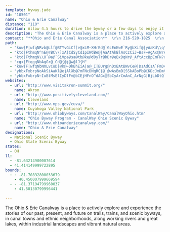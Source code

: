 ```yaml
---
template: byway.jade
id: "10501"
name: "Ohio & Erie Canalway"
distance: "110"
duration: Allow 4.5 hours to drive the byway or a few days to enjoy it.
description: "The Ohio & Erie Canalway is a place to actively explore and experience the stories of our past, present, and future on trails, trains, and scenic byways, in canal towns and ethnic neighborhoods, along working rivers and great lakes, within industrial landscapes and vibrant natural areas."
contact: "**Ohio and Erie Canal Association**  \r\n 216-520-1825  \r\n [Send E-mail](mailto:jeff_winstel@nps.gov )  \r\n\r\n"
path: 
  - "kuw{F|wfqNRvb@Llf@BTYvGiCf]e@xLM~XHrEd@`GcEnKwE`Ry@bXif@|yAaKd\\qY|{@mEXoOq@wHGsRrL_Vza@wF{CoIsDsY{EoA]wYsB}Ia@a@D_FOsBBwDS}D]SMoAMuWqA_La@{|@qEgHYcA?iAV{LbFqExAii@|`@iA^iRnDy@^iBbByBzAoHoQ]YwAg@fAmHTgCJuME}Ak@gBg@WyCs@sDrCiBdBaDlFcA~@yK_YeG_OvW_Uv@}@dBoErAaETQ|BsGz@mCtDoKpBeHVY~AuElAcQzCiDpDiD\\g@j@}AHm@|EgN^uAh@_ExDqZvDoKhXqEhO["
  - "ktd|FthmqN^nE@rBC\\]xA}CdSyCdIpIWdBe@|AaAtAkBlAsCzCiJ~BsF~AgAx@WrADdO`DzCApLQbVoBhDw@dCgAvFwCzV}PpOe^bBkAvF\\pIrBfDfAx@FtBEbAc@x@Q~@EbCLpCSvN_GnAm@Re@nASlCUhCeAh@K`TY~CFbE~Br@J~gAe@nE`A`FDdKaC|C{AhCe@bA_AZs@NkA?gAeDec@?}BTgBn@iB~DsFlByBjHgG^i@nAiCh@eCXmElGk]"
  - "ktd|FthmqN\\O`@a@`SiVpa@sa@tb@ke@dOyTrBkDr@eBxDqNr@_AftAccBpEmFN?rBgB|AeAVE\\Dx@v@lBnBx@RpH~Cp[nO`\\nPbHdF|ClAfEp@lF@tRg@tEJbHfB`QrG|RtG"
  - "cgx{FtqgqNbAgGr@_Cd@{@j@w@lJ{H"
  - "kuw{F|wfqNbNmLvCuD|@k@~DkBhEiA|a@_I|BUrg@nDxBAtBWvCe@|DsAdCsA`FmDvVgS~AcCbAkAvGmGnBeCtZag@l@m@bKsG|@Wr@A`APfTnG|@PjDLpDrAx@FlBShJsBzDmAvDkCf@{@`DqDbGcFxBeChAaBbA}Cn@oChCgS^{AzDaKbF{DzIyFdA_AlCaDNm@fDoB|JiDvCaCfGqHjCeBfDyA|FuCvDkClO{NrHeJ`@]zBqAtPuHhAs@r@y@^k@n@yA^mANgAx@sJr@}Lv~@YpmAq@}AdHiArBsAzAmL~IqAhB_AjCUlBiA`NmDzf@hAg@bD_@hBsBb@MdQfArD`@t@PnHfCd@BnLsDjNoPd\\_b@j@_@nKsC|BcAl[_WzE{B^e@Tw@r@gEn@aAZWd@EhSv@pDK^M|AkAnCsCfG{GRIbEVtL@hAcAnAsDLW\\YxMsBdNsE~HuC`Ai@j@i@|@_Bh@m@xAcAvUmJbCu@zL_CtM_FxAeAxDoDpBaAfMkFpHsEbFgC~@eApD{FxAgAzOsDrAo@vCgBnAa@hAIfBD`Qx@`[|FbADb@EpAk@fM{GvCy@fCeCf@Yz@Q`MY|@B|C`@h@E~Cs@lAM~Wk@vAXpHrC~@JvJRrC^fDlAxTrM|GtEhT`K|C`BbAJr@\\xTdR`\\b\\hCdClClBxAf@hPrC|HjCxD~An^jLr@\\zEtCbMnL`CvCzB|FXd@x@x@x@h@pErAdc@|KrCj@`Hf@hA?bAOrCq@lBw@tAaAtLgLxDeD`EiCpLmFlD_AjNgChGe@zE}AvBOzUm@vAo@jLcK~@k@x@UbEu@fTUhAQxAm@~AgAlHwI~BuBrN{JvCgBlWyKpJkB|H{BbBs@d@_@xD_ExIwKt@wAvH{Q|AuD~@kCR[ZkApC}NbIcZxAaCNsAF}FNaBJkAjAmEf@sA`AaBf@_@hBaCr@q@bC_BlQgDzDg@vAFbDj@dBp@fD|B~@VnA?tMaA~MeE|Cm@pGi@lF?xDn@tQtGrBXbN~AbC@rHo@VmUJgBn@gDd@_EHsAH{PNuBhByKT{DLmHd@aCnAcC`BiAnCeAvE_Dn@m@Xg@Dc@oBoMrWaJ`J{HhPmLn@eBNoBrJXnIf@lHpBhASfBeAdASb@@dT~G|@`@HPhBpAtAf@`LnHlTxMl@^Tb@|C|A~XtPjFtAh@oDpClAtAFzK?MzUEdd@L|GTxFnABl@t@lFrLvHtFbEvCIuNzGCrAJpAXbE`BvC^xm@j@`@ErDdF~KvM?VvHfOb@fBhC?nNsJbBq@dBSt@?fBPrAd@~C^xCy@xOsCvEYrD^vExA|KtCrJrAlG`BlEpBjO~IlB`AnBXdHy@pAArAHxA^jLlEpJdEnNzGnGlBrG~AVxmEC~nAgVG]IcFuE_OuQ{NeSeMaNY`By@pA_B`DsBlDT^Hl@HtHbXlf@tMhRbXpGdF`@tAj@h@`@SjA?jB`JRtKvAxXhF`@@dAYxAaARaG^aLCcZz}@rB~@G`WsDdQaB`|@`Ad_@l@p@V|@t@nOhYrAxAdAf@rB^vT\\z@TfEvBnAd@fDl@bEJ~QJr@FhA^`HfDtBj@lBR`FXzK_@DaB~l@`Dz@RhAp@`AjAf@z@dQj_@jJfNzGbNhAfBbE~E|DzFhAdAtOtK|BpA|TbKx_@`F~Cv@hFlBdARr@?lAQdAc@`ImF~@w@h@mA~CaM\\y@bA_BjOeTbb@gr@hBwDlFiMt@uAzWk^nAkCnAaFl@eA|FaEnAm@hBk@hCe@`FGv@MvCcDfMiO~CtFfF{FxAsBhUiXpKqNhPiUrByCdCuEpAgDxDsL|AmDhDgFvCaDjBwArQaKtH{EnEsD`EgEj^mc@nP{RjBkCdAsB`@mAxByIlBiEt@kAx@y@fBuA~P_G~Cy@jC_A`EmBdCaBjCkCjCkDnAyBx@_BdBqElBqH~@mGvBsU|Aq^lA_b@lAoZRsDh@uF|@gFp@aDbAmDhBcExAaC~@gArAkA|BsAlDsAhCg@hAU|COzLO~ANfBd@fKtFxFxBpCp@lDf@xCRdD@hKc@nDEtXnAvWjBnSpAzK^bBTnFR"
  - "ybbxFxbrpNoAkSiAaKl@ejAlXb@?mFNcDNqRC{@_@wAsBmD[SSkABoPb@{KDcJmDmVgC}NWgCw@{QoAaJc@uBmDaK[eBIaADqJNcLJgCrCegC\\eLNwWtAe|@R{PBqNhAi`A^eC|CgKJmBEsA_@uA}BwDcBiFiBmGq@}Ck@iEKmE^}WN{SxA{m@XeOXc@fDgAj@g@R[ZaALaBXiTH}Pz@m}@b@y[hGf@`WdDvJ~AxO`Ed@\\lCt@jLvC"
  - "ybbxFxbrpN~IuBtMsElIyDlFm@bCEjHFnO^dAGx@SbCyArCmAnC_ArNgG|BjLbDtQ`Kdh@hA`FbArGnChN|@xGvG``@ny@jBnvA`Evz@vBrlCzGni@fBXiQ|Bq\\hA{KxAe~@pELhCGxAWvDgAhCeChBeCh@uA|@eFTuDJaGIs@e@qAaJgNiBmH@eKLkDvAmInBgOnBwHl@qA^e@|EcEpMeKdHmJjBsB`CsBlOwJpGzBvDd@nA\\rH|GdAr@fCjAnKrBvDRjARlAh@hExC|Bt@pDd@xAD|EEz@G|@WtBeApDmC~@qArAuDx@y@x@QbEGr@YvBaBhByChGsLpFoJfF{HzHsKjCaClMmJtD_CbBMdo@Jf@EdD}@`BKfDHlA`Aj@J~p@FhQEvA]j@c@d@_@jB{B`@eAZsDNk@f@s@d@_@zFyCtAaAbEmFhB_AhB_@l@DhAj@zCaLj@sDlAiOFeFk@uHcDqWYwGBsALgBvBmMHsB?sAi@{BcBuDcDwF?a@rCmJxAaElBqD~CsDlB{Ar@mCbEaVlDwUxWpIhh@bQhGzBbI~Drb@jVfK{K|DyHzL_Z`C{CZOdBiBlBkC|@_Bd@gBRgNXsExDcHtSqZlN}SVq@~HaKhAeArRkOhDwDrBoCjBsC|BkG|@_DnCaElAiD_PyG_Ay@y@wASoCE_Cj@aFBkAK_A`@[lBmCbAcAhBg@rDYjImAhBk@rCyAhPaM~DsEfBoCbImNhMcT~DiGbByBfCkCd`@{U|IgI`H}GlToYrEmEbFgChAw@lC}BnJ~MnEdGrEnFtItLrFvGdJ`Hv]bThPnKrFxD|EzEvC`DnBjCdOpUjJzOfDzG`IzJvZnXlGzE`I~EbErBlErBtHfCxDdAbDj@j[lDhO`Eb[tEhCv@bBdA|GrFtM|TbArBlEbKn@bDh@jQw@n[[hHoAbJu@~HcE`T{CvL[lEm@hZ}F|H`[xe@`ErFrD}ExAkCnDsFzHiMrCeETaBh@aLb@gGd@oKrAoTlGgNd@yAzEiLrAqCn@o@rDyBx@?fFe@bCe@VDbX}AV_`@\\{FMa@E_A?wEJmDVmDnDuBVEtCZrFpCpA^lF~BbExAhCxAjEtA~{@fPnTdDx^hIrBaLvEcOrBgFhBkAx@W|XaCxBEzQsBjBgBtCsDnGoJ~CmFdCyF~JkXzT{k@dBeCnFmGjDoC|JsGrCqCvAeCn@aBrDqM~@qCpAmCzBsDWKkVkAeK{@q_@mC{Je@s@SaNgAm@b@sH|I"
websites: 
  - url: "http://www.visitakron-summit.org/"
    name: Akron
  - url: "http://www.positivelycleveland.com/"
    name: Cleveland
  - url: "http://www.nps.gov/cuva/"
    name: Cuyahoga Valley National Park
  - url: "http://www.ohiobyways.com/CanalWay/CanalWayOhio.htm"
    name: "Ohio Byway Program - CanalWay Ohio Scenic Byway"
  - url: "http://www.ohioanderiecanalway.com/"
    name: "Ohio & Erie Canalway"
designations: 
  - National Scenic Byway
  - Ohio State Scenic Byway
states: 
  - OH
ll: 
  - -81.63214900007614
  - 41.414149999722895
bounds: 
  - - -81.70832800033679
    - 40.450007999669594
  - - -81.37194799960037
    - 41.50130799996441

---
```


The Ohio & Erie Canalway is a place to actively explore and experience the stories of our past, present, and future on trails, trains, and scenic byways, in canal towns and ethnic neighborhoods, along working rivers and great lakes, within industrial landscapes and vibrant natural areas.